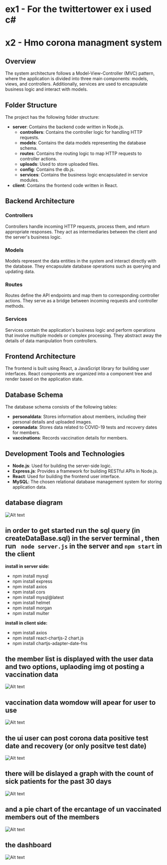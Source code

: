 # ex1 - For the twittertower ex i used c# 

# x2 - Hmo corona managment system

## Overview

The system architecture follows a Model-View-Controller (MVC) pattern, where the application is divided into three main components: models, views, and controllers. Additionally, services are used to encapsulate business logic and interact with models.

## Folder Structure

The project has the following folder structure:

- **server**: Contains the backend code written in Node.js.
  - **controllers**: Contains the controller logic for handling HTTP requests.
  - **models**: Contains the data models representing the database schema.
  - **routes**: Contains the routing logic to map HTTP requests to controller actions.
  - **uploads**: Used to store uploaded files.
  - **config**: Contains the db.js.
  - **services**: Contains the business logic encapsulated in service modules.
- **client**: Contains the frontend code written in React.


## Backend Architecture

### Controllers

Controllers handle incoming HTTP requests, process them, and return appropriate responses. They act as intermediaries between the client and the server's business logic.

### Models

Models represent the data entities in the system and interact directly with the database. They encapsulate database operations such as querying and updating data.

### Routes

Routes define the API endpoints and map them to corresponding controller actions. They serve as a bridge between incoming requests and controller methods.

### Services

Services contain the application's business logic and perform operations that involve multiple models or complex processing. They abstract away the details of data manipulation from controllers.

## Frontend Architecture

The frontend is built using React, a JavaScript library for building user interfaces. React components are organized into a component tree and render based on the application state.

## Database Schema

The database schema consists of the following tables:

- **personaldata**: Stores information about members, including their personal details and uploaded images.
- **coronadata**: Stores data related to COVID-19 tests and recovery dates for members.
- **vaccinations**: Records vaccination details for members.

## Development Tools and Technologies

- **Node.js**: Used for building the server-side logic.
- **Express.js**: Provides a framework for building RESTful APIs in Node.js.
- **React**: Used for building the frontend user interface.
- **MySQL**: The chosen relational database management system for storing application data.

## database diagram
![Alt text](/theReadMeImg/sqlDiagram.png "Optional title")

## in order to get started run the sql query (in createDataBase.sql) in the server terminal , then run ` node server.js` in the server and `npm start` in the client

**install in server side:**
- npm install mysql
- npm install express
- npm install axios
- npm install cors
- npm install mysql@latest
- npm install helmet
- npm install morgan
- npm install multer

**install in client side:**
- npm install axios
- npm install react-chartjs-2 chart.js
- npm install chartjs-adapter-date-fns


## the member list is displayed with the user data and two options, uplaoding img ot posting a vaccination data
![Alt text](/theReadMeImg/memberTable.png "Optional title")
 
 ## vaccination data womdow will apear for user to use
![Alt text](/theReadMeImg/vaccination.png "Optional title")

## the ui user can post corona data positive test date and recovery (or only positve test date)
![Alt text](/theReadMeImg/coronaEvent.png "Optional title")

## there will be dislayed a graph with the count of sick patients for the past 30 days
![Alt text](/theReadMeImg/chart.png "Optional title")

## and a pie chart of the ercantage of un vaccinated members out of the members
![Alt text](/theReadMeImg/unVaccinated.png "Optional title")

## the dashboard
![Alt text](/theReadMeImg/dashBoard.png "Optional title")





